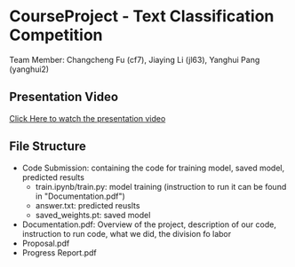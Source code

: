 # CourseProject - Text Classification Competition

Team Member: Changcheng Fu (cf7), Jiaying Li (jl63), Yanghui Pang (yanghui2)

## Presentation Video
[Click Here to watch the presentation video](https://drive.google.com/file/d/1WlLuUBaauCe_yQBEOWXbl8YxxzWSVEQF/view?usp=sharing)

## File Structure
- Code Submission:
containing the code for training model, saved model, predicted results
    - train.ipynb/train.py: model training (instruction to run it can be found in "Documentation.pdf")
    - answer.txt: predicted reuslts
    - saved_weights.pt: saved model
- Documentation.pdf: Overview of the project, description of our code, instruction to run code, what we did, the division fo labor
- Proposal.pdf
- Progress Report.pdf